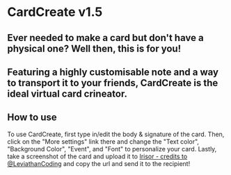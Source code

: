 # CardCreate v1.5
## Ever needed to make a card but don't have a physical one? Well then, this is for you! 
## Featuring a highly customisable note and a way to transport it to your friends, CardCreate is the ideal virtual card crineator.
## How to use
To use CardCreate, first type in/edit the body & signature of the card. Then, click on the "More settings" link there and change the "Text color", "Background Color", "Event", and "Font" to personalize your card. Lastly, take a screenshot of the card and upload it to [Irisor - credits to @LeviathanCoding](https://irisor.cf) and copy the url and send it to the recipient! 
